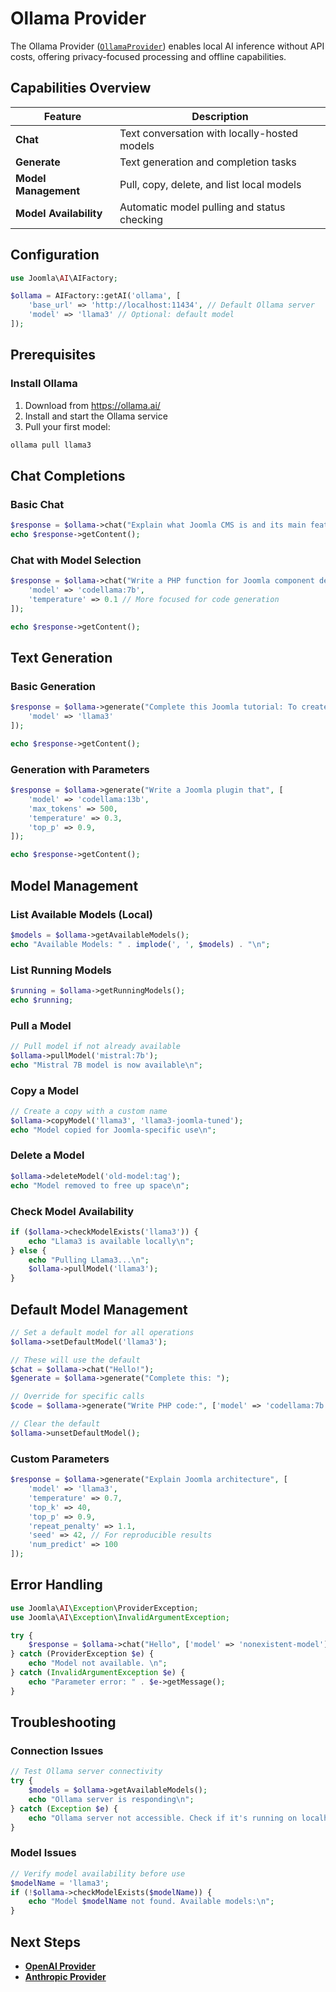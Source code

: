 # Ollama Provider

The Ollama Provider ([`OllamaProvider`](../../src/Provider/OllamaProvider.php)) enables local AI inference without API costs, offering privacy-focused processing and offline capabilities.

## Capabilities Overview

| Feature | Description |
|---------|-------------|
| **Chat** | Text conversation with locally-hosted models |
| **Generate** | Text generation and completion tasks |
| **Model Management** | Pull, copy, delete, and list local models |
| **Model Availability** | Automatic model pulling and status checking |

## Configuration

```php
use Joomla\AI\AIFactory;

$ollama = AIFactory::getAI('ollama', [
    'base_url' => 'http://localhost:11434', // Default Ollama server
    'model' => 'llama3' // Optional: default model
]);
```

## Prerequisites

### Install Ollama
1. Download from https://ollama.ai/
2. Install and start the Ollama service
3. Pull your first model:
```bash
ollama pull llama3
```

## Chat Completions

### Basic Chat
```php
$response = $ollama->chat("Explain what Joomla CMS is and its main features.");
echo $response->getContent();
```

### Chat with Model Selection
```php
$response = $ollama->chat("Write a PHP function for Joomla component development", [
    'model' => 'codellama:7b',
    'temperature' => 0.1 // More focused for code generation
]);

echo $response->getContent();
```

## Text Generation

### Basic Generation
```php
$response = $ollama->generate("Complete this Joomla tutorial: To create a custom module, first you need to", [
    'model' => 'llama3'
]);

echo $response->getContent();
```

### Generation with Parameters
```php
$response = $ollama->generate("Write a Joomla plugin that", [
    'model' => 'codellama:13b',
    'max_tokens' => 500,
    'temperature' => 0.3,
    'top_p' => 0.9,
]);

echo $response->getContent();
```

## Model Management

### List Available Models (Local)
```php
$models = $ollama->getAvailableModels();
echo "Available Models: " . implode(', ', $models) . "\n";
```

### List Running Models
```php
$running = $ollama->getRunningModels();
echo $running;
```

### Pull a Model
```php
// Pull model if not already available
$ollama->pullModel('mistral:7b');
echo "Mistral 7B model is now available\n";
```

### Copy a Model
```php
// Create a copy with a custom name
$ollama->copyModel('llama3', 'llama3-joomla-tuned');
echo "Model copied for Joomla-specific use\n";
```

### Delete a Model
```php
$ollama->deleteModel('old-model:tag');
echo "Model removed to free up space\n";
```

### Check Model Availability
```php
if ($ollama->checkModelExists('llama3')) {
    echo "Llama3 is available locally\n";
} else {
    echo "Pulling Llama3...\n";
    $ollama->pullModel('llama3');
}
```

## Default Model Management

```php
// Set a default model for all operations
$ollama->setDefaultModel('llama3');

// These will use the default
$chat = $ollama->chat("Hello!");
$generate = $ollama->generate("Complete this: ");

// Override for specific calls
$code = $ollama->generate("Write PHP code:", ['model' => 'codellama:7b']);

// Clear the default
$ollama->unsetDefaultModel();
```

### Custom Parameters
```php
$response = $ollama->generate("Explain Joomla architecture", [
    'model' => 'llama3',
    'temperature' => 0.7,
    'top_k' => 40,
    'top_p' => 0.9,
    'repeat_penalty' => 1.1,
    'seed' => 42, // For reproducible results
    'num_predict' => 100
]);
```

## Error Handling

```php
use Joomla\AI\Exception\ProviderException;
use Joomla\AI\Exception\InvalidArgumentException;

try {
    $response = $ollama->chat("Hello", ['model' => 'nonexistent-model']);
} catch (ProviderException $e) {
    echo "Model not available. \n";
} catch (InvalidArgumentException $e) {
    echo "Parameter error: " . $e->getMessage();
}
```

## Troubleshooting

### Connection Issues
```php
// Test Ollama server connectivity
try {
    $models = $ollama->getAvailableModels();
    echo "Ollama server is responding\n";
} catch (Exception $e) {
    echo "Ollama server not accessible. Check if it's running on localhost:11434\n";
}
```

### Model Issues
```php
// Verify model availability before use
$modelName = 'llama3';
if (!$ollama->checkModelExists($modelName)) {
    echo "Model $modelName not found. Available models:\n";
}
```

## Next Steps

- **[OpenAI Provider](openai.md)**
- **[Anthropic Provider](anthropic.md)**
